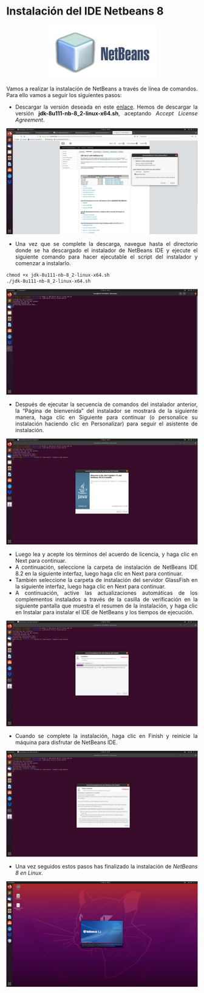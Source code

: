 <div align="justify">

# Instalación del IDE Netbeans 8
 
  <div align="center">
  <img src="imagenes/logo.jpeg">
</div>
  
  Vamos a realizar la instalación de NetBeans a través de línea de comandos. Para ello vamos a seguir los siguientes pasos:
  - Descargar la versión deseada en este [enlace](https://www.oracle.com/technetwork/java/javase/downloads/jdk-netbeans-jsp-3413139-esa.html). Hemos de descargar la versión __jdk-8u111-nb-8_2-linux-x64.sh__, aceptando _Accept License Agreement_.


 <img src="imagenes/ntb8.1.png">

  - Una vez que se complete la descarga, navegue hasta el directorio donde se ha descargado el instalador de NetBeans IDE y ejecute el siguiente comando para hacer ejecutable el script del instalador y comenzar a instalarlo.

```console
chmod +x jdk-8u111-nb-8_2-linux-x64.sh
./jdk-8u111-nb-8_2-linux-x64.sh
```

 <img src="imagenes/ntb8.2.png">


  - Después de ejecutar la secuencia de comandos del instalador anterior, la “Página de bienvenida” del instalador se mostrará de la siguiente manera, haga clic en Siguiente para continuar (o personalice su instalación haciendo clic en Personalizar) para seguir el asistente de instalación.

<img src="imagenes/ntb8.3.png">

  -  Luego lea y acepte los términos del acuerdo de licencia, y haga clic en Next para continuar.
  - A continuación, seleccione la carpeta de instalación de NetBeans IDE 8.2 en la siguiente interfaz, luego haga clic en Next para continuar.
  - También seleccione la carpeta de instalación del servidor GlassFish en la siguiente interfaz, luego haga clic en Next para continuar.
  - A continuación, active las actualizaciones automáticas de los complementos instalados a través de la casilla de verificación en la siguiente pantalla que muestra el resumen de la instalación, y haga clic en Instalar para instalar el IDE de NetBeans y los tiempos de ejecución.

<img src="imagenes/ntb8.4.png">

  - Cuando se complete la instalación, haga clic en Finish y reinicie la máquina para disfrutar de NetBeans IDE.

<img src="imagenes/ntb8.5.png">
  
  - Una vez seguidos estos pasos has finalizado la instalación de _NetBeans 8 en Linux_.
  
<img src="imagenes/ntb8.6.png">
  
   </div>
